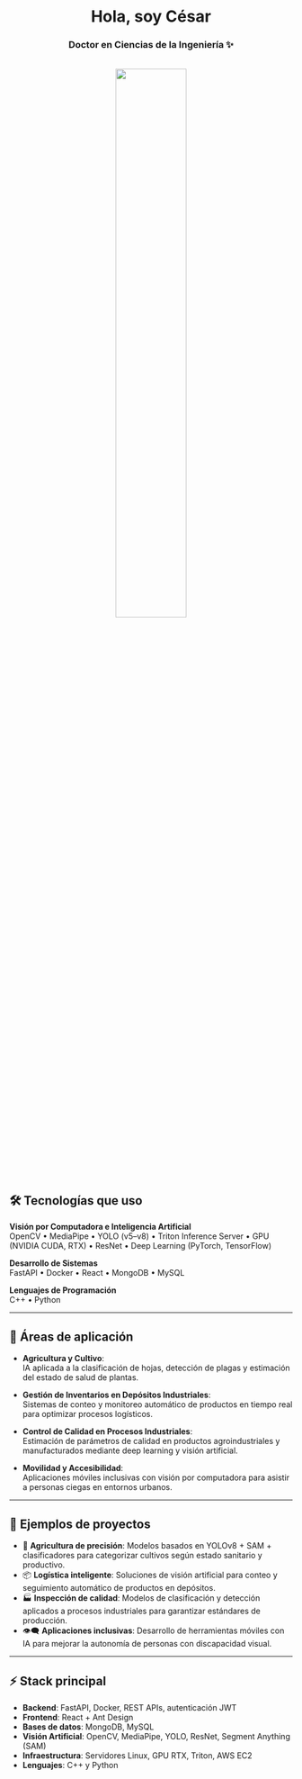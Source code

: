 <div align="center">
  <h1>Hola, soy César</h1>
  <h3>Doctor en Ciencias de la Ingeniería ✨</h3>
</div>
<br>
<div align="center">
  <img src="https://www.cesarosimani.com.ar/2024/osmvision/banner_github_cosimani.png" width="50%">
</div>

<br>

## 🛠️ Tecnologías que uso

**Visión por Computadora e Inteligencia Artificial**  
OpenCV • MediaPipe • YOLO (v5–v8) • Triton Inference Server • GPU (NVIDIA CUDA, RTX) • ResNet • Deep Learning (PyTorch, TensorFlow)  

**Desarrollo de Sistemas**  
FastAPI • Docker • React • MongoDB • MySQL  

**Lenguajes de Programación**  
 C++ • Python  

</div>

---

## 🌱 Áreas de aplicación

- **Agricultura y Cultivo**:  
  IA aplicada a la clasificación de hojas, detección de plagas y estimación del estado de salud de plantas.  

- **Gestión de Inventarios en Depósitos Industriales**:  
  Sistemas de conteo y monitoreo automático de productos en tiempo real para optimizar procesos logísticos.  

- **Control de Calidad en Procesos Industriales**:  
  Estimación de parámetros de calidad en productos agroindustriales y manufacturados mediante deep learning y visión artificial.  

- **Movilidad y Accesibilidad**:  
  Aplicaciones móviles inclusivas con visión por computadora para asistir a personas ciegas en entornos urbanos.  

---

## 📌 Ejemplos de proyectos

- 🌱 **Agricultura de precisión**: Modelos basados en YOLOv8 + SAM + clasificadores para categorizar cultivos según estado sanitario y productivo.  
- 📦 **Logística inteligente**: Soluciones de visión artificial para conteo y seguimiento automático de productos en depósitos.  
- 🏭 **Inspección de calidad**: Modelos de clasificación y detección aplicados a procesos industriales para garantizar estándares de producción.  
- 👁️‍🗨️ **Aplicaciones inclusivas**: Desarrollo de herramientas móviles con IA para mejorar la autonomía de personas con discapacidad visual.  

---

## ⚡ Stack principal

- **Backend**: FastAPI, Docker, REST APIs, autenticación JWT  
- **Frontend**: React + Ant Design  
- **Bases de datos**: MongoDB, MySQL  
- **Visión Artificial**: OpenCV, MediaPipe, YOLO, ResNet, Segment Anything (SAM)  
- **Infraestructura**: Servidores Linux, GPU RTX, Triton, AWS EC2  
- **Lenguajes**: C++ y Python 

